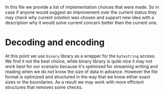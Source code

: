 
In this file we provide a list of implementation choices that were made.
So in case if anyone would suggest an improvement over the current status
they may check why current solution was chosen and support new idea with
a description why it would solve current concern better then the current one.


# Decoding and encoding

At this point we use `binary` library as a wrapper for the `bytestring` access.
We find it not the best choice, while binary library is quite nice it may not
work best for our scenario because it's optimized for streaming writing and reading
when we do not know the size of data in advance. However the file format is optimized
and structured in the way that we know either exact sizes or the boundaries. As a
result we may work with more efficient structures that removes some checks.

